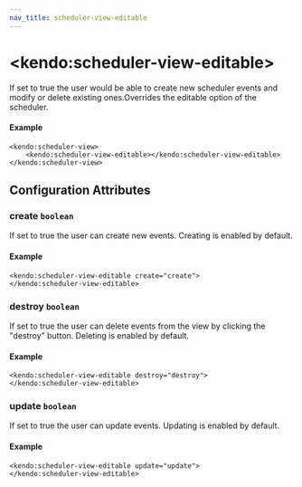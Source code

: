 ```yaml
---
nav_title: scheduler-view-editable
---
```


# \<kendo:scheduler-view-editable\>

If set to true the user would be able to create new scheduler events and modify or delete existing ones.Overrides the editable option of the scheduler.

#### Example
    <kendo:scheduler-view>
        <kendo:scheduler-view-editable></kendo:scheduler-view-editable>
    </kendo:scheduler-view>

## Configuration Attributes

### create `boolean`

If set to true the user can create new events. Creating is enabled by default.

#### Example
    <kendo:scheduler-view-editable create="create">
    </kendo:scheduler-view-editable>

### destroy `boolean`

If set to true the user can delete events from the view by clicking the "destroy" button. Deleting is enabled by default.

#### Example
    <kendo:scheduler-view-editable destroy="destroy">
    </kendo:scheduler-view-editable>

### update `boolean`

If set to true the user can update events. Updating is enabled by default.

#### Example
    <kendo:scheduler-view-editable update="update">
    </kendo:scheduler-view-editable>

